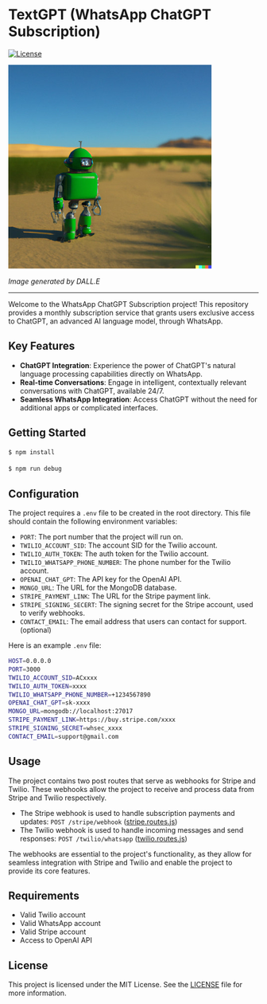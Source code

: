 # TextGPT (WhatsApp ChatGPT Subscription)

[![License](https://img.shields.io/badge/License-MIT-blue.svg)](https://opensource.org/licenses/MIT)

![cover](./.github/cover.jpg)

*Image generated by DALL.E*

---

Welcome to the WhatsApp ChatGPT Subscription project! This repository provides a monthly subscription service that grants users exclusive access to ChatGPT, an advanced AI language model, through WhatsApp.

## Key Features

- **ChatGPT Integration**: Experience the power of ChatGPT's natural language processing capabilities directly on WhatsApp.
- **Real-time Conversations**: Engage in intelligent, contextually relevant conversations with ChatGPT, available 24/7.
- **Seamless WhatsApp Integration**: Access ChatGPT without the need for additional apps or complicated interfaces.

## Getting Started

```sh
$ npm install

$ npm run debug
```

## Configuration

The project requires a `.env` file to be created in the root directory. This file should contain the following environment variables:

- `PORT`: The port number that the project will run on.
- `TWILIO_ACCOUNT_SID`: The account SID for the Twilio account.
- `TWILIO_AUTH_TOKEN`: The auth token for the Twilio account.
- `TWILIO_WHATSAPP_PHONE_NUMBER`: The phone number for the Twilio account.
- `OPENAI_CHAT_GPT`: The API key for the OpenAI API.
- `MONGO_URL`: The URL for the MongoDB database.
- `STRIPE_PAYMENT_LINK`: The URL for the Stripe payment link.
- `STRIPE_SIGNING_SECERT`: The signing secret for the Stripe account, used to verify webhooks.
- `CONTACT_EMAIL`: The email address that users can contact for support. (optional)

Here is an example `.env` file:

```sh
HOST=0.0.0.0
PORT=3000
TWILIO_ACCOUNT_SID=ACxxxx
TWILIO_AUTH_TOKEN=xxxx
TWILIO_WHATSAPP_PHONE_NUMBER=+1234567890
OPENAI_CHAT_GPT=sk-xxxx
MONGO_URL=mongodb://localhost:27017
STRIPE_PAYMENT_LINK=https://buy.stripe.com/xxxx
STRIPE_SIGNING_SECRET=whsec_xxxx
CONTACT_EMAIL=support@gmail.com
```

## Usage

The project contains two post routes that serve as webhooks for Stripe and Twilio.
These webhooks allow the project to receive and process data from Stripe and Twilio respectively.

- The Stripe webhook is used to handle subscription payments and updates: `POST /stripe/webhook` ([stripe.routes.js](./lib/stripe/stripe.routes.js))
- The Twilio webhook is used to handle incoming messages and send responses: `POST /twilio/whatsapp` ([twilio.routes.js](./lib/twilio/twilio.routes.js))

The webhooks are essential to the project's functionality, as they allow for seamless integration with Stripe and Twilio and enable the project to provide its core features.

## Requirements

- Valid Twilio account
- Valid WhatsApp account
- Valid Stripe account
- Access to OpenAI API

## License

This project is licensed under the MIT License. See the [LICENSE](LICENSE) file for more information.

